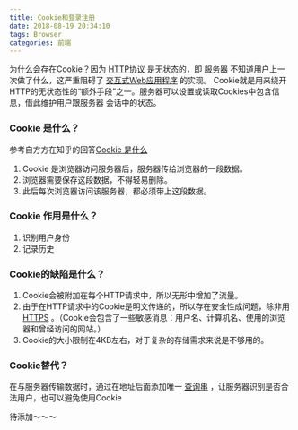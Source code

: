 ```yaml
---
title: Cookie和登录注册
date: 2018-08-19 20:34:10
tags: Browser
categories: 前端
---
```


为什么会存在Cookie？因为 [HTTP协议](https://zh.wikipedia.org/wiki/HTTP) 是无状态的，即 [服务器](https://zh.wikipedia.org/wiki/%E6%9C%8D%E5%8A%A1%E5%99%A8) 不知道用户上一次做了什么，这严重阻碍了 [交互式Web应用程序](https://zh.wikipedia.org/wiki/%E4%BA%A4%E4%BA%92%E5%BC%8FWeb%E5%BA%94%E7%94%A8%E7%A8%8B%E5%BA%8F) 的实现。
Cookie就是用来绕开HTTP的无状态性的“额外手段”之一。服务器可以设置或读取Cookies中包含信息，借此维护用户跟服务器 会话中的状态。
<escape><!-- more --></escape>
### Cookie 是什么？
参考自方方在知乎的回答[Cookie 是什么](https://zhuanlan.zhihu.com/p/22396872?refer=study-fe)
1. Cookie 是浏览器访问服务器后，服务器传给浏览器的一段数据。
2. 浏览器需要保存这段数据，不得轻易删除。
3. 此后每次浏览器访问该服务器，都必须带上这段数据。

### Cookie 作用是什么？
1. 识别用户身份
2. 记录历史

### Cookie的缺陷是什么？
1. Cookie会被附加在每个HTTP请求中，所以无形中增加了流量。
2. 由于在HTTP请求中的Cookie是明文传递的，所以存在安全性成问题，除非用 [HTTPS](https://zh.wikipedia.org/wiki/HTTPS) 。（Cookie会包含了一些敏感消息：用户名、计算机名、使用的浏览器和曾经访问的网站。）
3. Cookie的大小限制在4KB左右，对于复杂的存储需求来说是不够用的。

### Cookie替代？
在与服务器传输数据时，通过在地址后面添加唯一 [查询串](https://zh.wikipedia.org/w/index.php?title=%E6%9F%A5%E8%AF%A2%E4%B8%B2&action=edit&redlink=1) ，让服务器识别是否合法用户，也可以避免使用Cookie


待添加～～～


            

